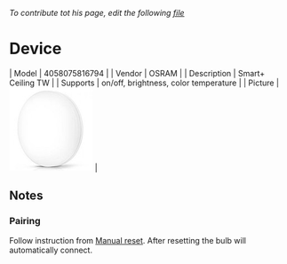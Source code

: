 
*To contribute tot his page, edit the following
[file](https://github.com/Koenkk/zigbee2mqtt.io/blob/master/docgen/device_page_notes.js)*

# Device

| Model | 4058075816794  |
| Vendor  | OSRAM  |
| Description | Smart+ Ceiling TW |
| Supports | on/off, brightness, color temperature |
| Picture | ![../images/devices/4058075816794.jpg](../images/devices/4058075816794.jpg) |

## Notes


### Pairing
Follow instruction from [Manual reset](http://belkin.force.com/Articles/articles/en_US/Troubleshooting_and_Tutorials/Resetting-the-OSRAM-LIGHTIFY-Tunable-White-60-Bulb#a).
After resetting the bulb will automatically connect.


